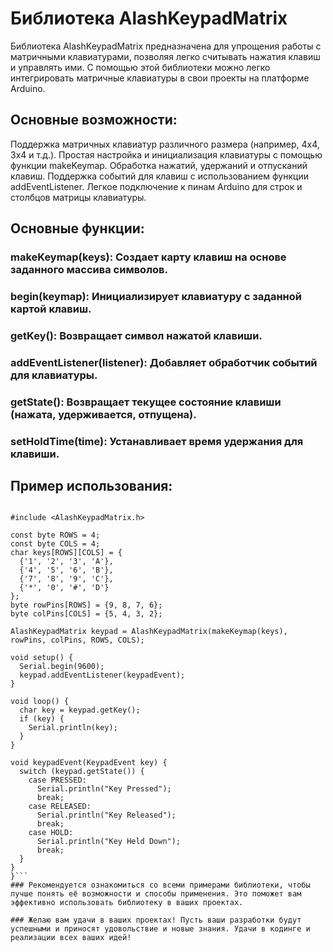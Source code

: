 # Библиотека AlashKeypadMatrix
Библиотека AlashKeypadMatrix предназначена для упрощения работы с матричными клавиатурами, позволяя легко считывать нажатия клавиш и управлять ими. С помощью этой библиотеки можно легко интегрировать матричные клавиатуры в свои проекты на платформе Arduino.

## Основные возможности:
Поддержка матричных клавиатур различного размера (например, 4x4, 3x4 и т.д.).
Простая настройка и инициализация клавиатуры с помощью функции makeKeymap.
Обработка нажатий, удержаний и отпусканий клавиш.
Поддержка событий для клавиш с использованием функции addEventListener.
Легкое подключение к пинам Arduino для строк и столбцов матрицы клавиатуры.
## Основные функции:
### makeKeymap(keys): Создает карту клавиш на основе заданного массива символов.
### begin(keymap): Инициализирует клавиатуру с заданной картой клавиш.
### getKey(): Возвращает символ нажатой клавиши.
### addEventListener(listener): Добавляет обработчик событий для клавиатуры.
### getState(): Возвращает текущее состояние клавиши (нажата, удерживается, отпущена).
### setHoldTime(time): Устанавливает время удержания для клавиши.
## Пример использования:

```{Processing}<пробел>{

#include <AlashKeypadMatrix.h>

const byte ROWS = 4;
const byte COLS = 4;
char keys[ROWS][COLS] = {
  {'1', '2', '3', 'A'},
  {'4', '5', '6', 'B'},
  {'7', '8', '9', 'C'},
  {'*', '0', '#', 'D'}
};
byte rowPins[ROWS] = {9, 8, 7, 6};
byte colPins[COLS] = {5, 4, 3, 2};

AlashKeypadMatrix keypad = AlashKeypadMatrix(makeKeymap(keys), rowPins, colPins, ROWS, COLS);

void setup() {
  Serial.begin(9600);
  keypad.addEventListener(keypadEvent);
}

void loop() {
  char key = keypad.getKey();
  if (key) {
    Serial.println(key);
  }
}

void keypadEvent(KeypadEvent key) {
  switch (keypad.getState()) {
    case PRESSED:
      Serial.println("Key Pressed");
      break;
    case RELEASED:
      Serial.println("Key Released");
      break;
    case HOLD:
      Serial.println("Key Held Down");
      break;
  }
}
}```
### Рекомендуется ознакомиться со всеми примерами библиотеки, чтобы лучше понять её возможности и способы применения. Это поможет вам эффективно использовать библиотеку в ваших проектах.

### Желаю вам удачи в ваших проектах! Пусть ваши разработки будут успешными и приносят удовольствие и новые знания. Удачи в кодинге и реализации всех ваших идей!
